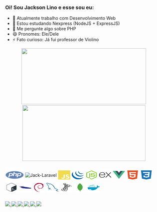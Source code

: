 ### Oi! Sou Jackson Lino e esse sou eu:


- 🔭 Atualmente trabalho com Desenvolvimento Web
- 🌱 Estou estudando Nexpress (NodeJS + ExpressJS)
- 💬 Me pergunte algo sobre PHP
- 😄 Pronomes: Ele/Dele
- ⚡ Fato curioso: Já fui professor de Violino
<!--
    - 👯 I’m looking to collaborate on ...
    - 🤔 I’m looking for help with ...
    - 📫 How to reach me: ...
-->

<!-- Github Stats-->
<div align="center">
    <a href="https://github.com/linojackson">
        <img height="180em" width="400em" src="https://github-readme-stats.vercel.app/api?username=linojackson&show_icons=true&theme=monokai&include_all_commits=true&count_private=true"/>
        <img height="180em" width="395em" src="https://github-readme-stats.vercel.app/api/top-langs/?username=linojackson&layout=compact&langs_count=7&theme=monokai"/>
    </a>
</div>
  
<!-- Languages Icons -->
<div style="display: inline_block"><br>
    <img align="center" alt="Jack-Php" height="50" width="60" src="https://raw.githubusercontent.com/devicons/devicon/master/icons/php/php-plain.svg">
    <img align="center" alt="Jack-Laravel" height="30" width="40" src="https://cdn.jsdelivr.net/gh/devicons/devicon/icons/laravel/laravel-plain.svg">
    <img align="center" alt="Jack-Js" height="30" width="40" src="https://raw.githubusercontent.com/devicons/devicon/master/icons/javascript/javascript-plain.svg">
    <img align="center" alt="Jack-JQuery" height="30" width="40" src="https://raw.githubusercontent.com/devicons/devicon/master/icons/jquery/jquery-plain.svg">
    <img align="center" alt="Jack-NodeJS" height="30" width="40" src="https://raw.githubusercontent.com/devicons/devicon/master/icons/nodejs/nodejs-plain.svg">
    <img align="center" alt="Jack-Express" height="30" width="40" src="https://raw.githubusercontent.com/devicons/devicon/master/icons/express/express-original.svg">
    <img align="center" alt="Jack-VueJS" height="30" width="40" src="https://raw.githubusercontent.com/devicons/devicon/master/icons/vuejs/vuejs-original.svg">
    <img align="center" alt="Jack-HTML" height="30" width="40" src="https://raw.githubusercontent.com/devicons/devicon/master/icons/html5/html5-plain.svg">
    <img align="center" alt="Jack-CSS" height="30" width="40" src="https://raw.githubusercontent.com/devicons/devicon/master/icons/css3/css3-plain.svg">
    <img align="center" alt="Jack-Bash" height="30" width="40" src="https://raw.githubusercontent.com/devicons/devicon/master/icons/bash/bash-plain.svg">
    <img align="center" alt="Jack-Apache" height="30" width="40" src="https://raw.githubusercontent.com/devicons/devicon/master/icons/apache/apache-plain.svg">
    <img align="center" alt="Jack-Debian" height="30" width="40" src="https://raw.githubusercontent.com/devicons/devicon/master/icons/debian/debian-plain.svg">
    <img align="center" alt="Jack-MySQL" height="30" width="40" src="https://raw.githubusercontent.com/devicons/devicon/master/icons/mysql/mysql-plain.svg">
    <img align="center" alt="Jack-MicrosoftSqlServer" height="30" width="40" src="https://raw.githubusercontent.com/devicons/devicon/master/icons/microsoftsqlserver/microsoftsqlserver-plain.svg">
    <img align="center" alt="Jack-MongoDB" height="30" width="40" src="https://raw.githubusercontent.com/devicons/devicon/master/icons/mongodb/mongodb-plain.svg">
    <img align="center" alt="Jack-Docker" height="30" width="40" src="https://raw.githubusercontent.com/devicons/devicon/master/icons/docker/docker-plain.svg">
    <!--img align="right" alt="Jack-pic" height="150" style="border-radius:50px;" src="foo"-->
</div>
  
  ##
<!-- Social Media -->
 
<div> 
    <a href="https://www.linkedin.com/in/jackson-lino" target="_blank">
        <img src="https://img.shields.io/badge/-LinkedIn-%230077B5?style=for-the-badge&logo=linkedin&logoColor=white" target="_blank">
    </a> 
    <a href="mailto:jackson.lino@hotmail.com">
        <img src="https://img.shields.io/badge/-Microsoft_Outlook-0078D4?style=for-the-badge&logo=microsoft-outlook&logoColor=white" target="_blank">
    </a>
    <a href="https://pt.stackoverflow.com/users/213136/linojackson" target="_blank">
        <img src="https://img.shields.io/badge/-Stack_Overflow-FE7A16?style=for-the-badge&logo=stack-overflow&logoColor=white" target="_blank">
    </a> 
    <a href="https://twitter.com/dev_linojackson" target="_blank">
        <img src="https://img.shields.io/badge/-Twitter-1DA1F2?style=for-the-badge&logo=twitter&logoColor=white" target="_blank">
    </a> 
    <a href="https://medium.com/@jackson.lino" target="_blank">
        <img src="https://img.shields.io/badge/-Medium-12100E?style=for-the-badge&logo=medium&logoColor=white" target="_blank">
    </a> 
    <a href="https://instagram.com/jackson.lino" target="_blank">
        <img src="https://img.shields.io/badge/-Instagram-%23E4405F?style=for-the-badge&logo=instagram&logoColor=white" target="_blank">
    </a>

</div>
